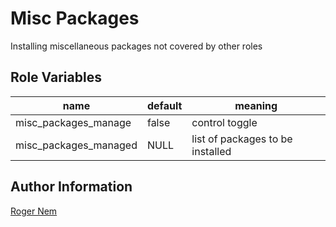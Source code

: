 Misc Packages
=========

Installing miscellaneous packages not covered by other roles

Role Variables
--------------

name                  | default | meaning
----------------------|---------|---------------
misc_packages_manage  | false   | control toggle
misc_packages_managed | NULL    | list of packages to be installed

Author Information
------------------

[Roger Nem](https://www.linkedin.com/in/rogertn)